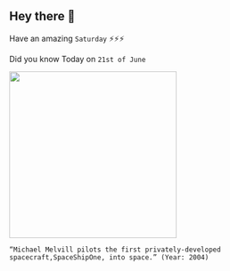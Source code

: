 ## Hey there 👋
Have an amazing `Saturday` ⚡⚡⚡

Did you know Today on `21st of June`
 
 [<img src="https://lookingupwayup.com/dev/wp-content/uploads/2019/06/clip_image002.jpg" width="300" />](https://www.britannica.com/biography/Michael-Melvill#:~:text=On%20June%2021,%202004) 
 ```
“Michael Melvill pilots the first privately-developed spacecraft,SpaceShipOne, into space.” (Year: 2004)
```
